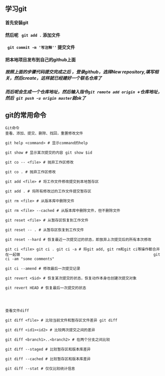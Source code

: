## 学习git
#### 首先安装git
#### 然后呢  `` git add .`` 添加文件
####   `` git commit -m '写注释''`` 提交文件

#### 把本地项目发布到自己的github上面
##### 按照上面的步骤代码提交完成之后 ，登录github，选择New repository,填写相关，然后create，这样就已经建好一个联名仓库了
##### 而后呢会生成一个仓库地址，然后输入指令`` git remote add origin  ``+仓库地址，然后`` git push -u origin master``就ok了
## git的常用命令
```
Git命令
查看、添加、提交、删除、找回，重置修改文件

git help <command> # 显示command的help
 
git show # 显示某次提交的内容 git show $id
 
git co -- <file> # 抛弃工作区修改
 
git co . # 抛弃工作区修改
 
git add <file> # 将工作文件修改提交到本地暂存区
 
git add . # 将所有修改过的工作文件提交暂存区
 
git rm <file> # 从版本库中删除文件
 
git rm <file> --cached # 从版本库中删除文件，但不删除文件
 
git reset <file> # 从暂存区恢复到工作文件
 
git reset -- . # 从暂存区恢复到工作文件
 
git reset --hard # 恢复最近一次提交过的状态，即放弃上次提交后的所有本次修改
 
git ci <file> git ci . git ci -a # 将git add, git rm和git ci等操作都合并在一起做　　　　　　　　　　　　　　　　　　　　　　　　　　　　　　　　　　　　git ci -am "some comments"
 
git ci --amend # 修改最后一次提交记录
 
git revert <$id> # 恢复某次提交的状态，恢复动作本身也创建次提交对象
 
git revert HEAD # 恢复最后一次提交的状态




查看文件diff

git diff <file> # 比较当前文件和暂存区文件差异 git diff
 
git diff <id1><id2> # 比较两次提交之间的差异
 
git diff <branch1>..<branch2> # 在两个分支之间比较
 
git diff --staged # 比较暂存区和版本库差异
 
git diff --cached # 比较暂存区和版本库差异
 
git diff --stat # 仅仅比较统计信息

```

